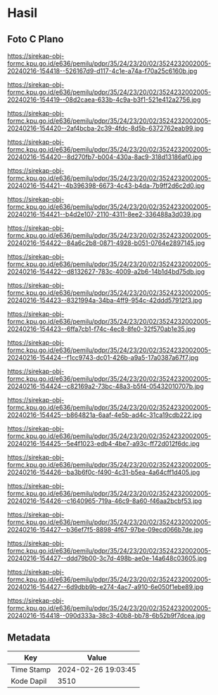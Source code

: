 # Hasil

## Foto C Plano

https://sirekap-obj-formc.kpu.go.id/e636/pemilu/pdpr/35/24/23/20/02/3524232002005-20240216-154418--526167d9-d117-4c1e-a74a-f70a25c6160b.jpg

https://sirekap-obj-formc.kpu.go.id/e636/pemilu/pdpr/35/24/23/20/02/3524232002005-20240216-154419--08d2caea-633b-4c9a-b3f1-521e412a2756.jpg

https://sirekap-obj-formc.kpu.go.id/e636/pemilu/pdpr/35/24/23/20/02/3524232002005-20240216-154420--2af4bcba-2c39-4fdc-8d5b-6372762eab99.jpg

https://sirekap-obj-formc.kpu.go.id/e636/pemilu/pdpr/35/24/23/20/02/3524232002005-20240216-154420--8d270fb7-b004-430a-8ac9-318d13186af0.jpg

https://sirekap-obj-formc.kpu.go.id/e636/pemilu/pdpr/35/24/23/20/02/3524232002005-20240216-154421--4b396398-6673-4c43-b4da-7b9ff2d6c2d0.jpg

https://sirekap-obj-formc.kpu.go.id/e636/pemilu/pdpr/35/24/23/20/02/3524232002005-20240216-154421--b4d2e107-2110-4311-8ee2-336488a3d039.jpg

https://sirekap-obj-formc.kpu.go.id/e636/pemilu/pdpr/35/24/23/20/02/3524232002005-20240216-154422--84a6c2b8-0871-4928-b051-0764e2897145.jpg

https://sirekap-obj-formc.kpu.go.id/e636/pemilu/pdpr/35/24/23/20/02/3524232002005-20240216-154422--d8132627-783c-4009-a2b6-14b1d4bd75db.jpg

https://sirekap-obj-formc.kpu.go.id/e636/pemilu/pdpr/35/24/23/20/02/3524232002005-20240216-154423--8321994a-34ba-4ff9-954c-42ddd57912f3.jpg

https://sirekap-obj-formc.kpu.go.id/e636/pemilu/pdpr/35/24/23/20/02/3524232002005-20240216-154423--6ffa7cb1-f74c-4ec8-8fe0-32f570ab1e35.jpg

https://sirekap-obj-formc.kpu.go.id/e636/pemilu/pdpr/35/24/23/20/02/3524232002005-20240216-154424--f1cc9743-dc01-426b-a9a5-17a0387a67f7.jpg

https://sirekap-obj-formc.kpu.go.id/e636/pemilu/pdpr/35/24/23/20/02/3524232002005-20240216-154424--c82169a2-73bc-48a3-b5f4-05432010707b.jpg

https://sirekap-obj-formc.kpu.go.id/e636/pemilu/pdpr/35/24/23/20/02/3524232002005-20240216-154425--b864821a-6aaf-4e5b-ad4c-31ca19cdb222.jpg

https://sirekap-obj-formc.kpu.go.id/e636/pemilu/pdpr/35/24/23/20/02/3524232002005-20240216-154425--5e4f1023-edb4-4be7-a93c-ff72d012f6dc.jpg

https://sirekap-obj-formc.kpu.go.id/e636/pemilu/pdpr/35/24/23/20/02/3524232002005-20240216-154426--ba3b6f0c-f490-4c31-b5ea-4a64cff1d405.jpg

https://sirekap-obj-formc.kpu.go.id/e636/pemilu/pdpr/35/24/23/20/02/3524232002005-20240216-154426--c1640965-719a-46c9-8a60-f46aa2bcbf53.jpg

https://sirekap-obj-formc.kpu.go.id/e636/pemilu/pdpr/35/24/23/20/02/3524232002005-20240216-154427--b36ef7f5-8898-4f67-97be-09ecd066b7de.jpg

https://sirekap-obj-formc.kpu.go.id/e636/pemilu/pdpr/35/24/23/20/02/3524232002005-20240216-154427--ddd79b00-3c7d-498b-ae0e-14a648c03605.jpg

https://sirekap-obj-formc.kpu.go.id/e636/pemilu/pdpr/35/24/23/20/02/3524232002005-20240216-154427--6d9dbb9b-e274-4ac7-a910-6e050f1ebe89.jpg

https://sirekap-obj-formc.kpu.go.id/e636/pemilu/pdpr/35/24/23/20/02/3524232002005-20240216-154418--090d333a-38c3-40b8-bb78-6b52b9f7dcea.jpg


## Metadata

| Key        | Value               |
| ---------- | ------------------- |
| Time Stamp | 2024-02-26 19:03:45 |
| Kode Dapil | 3510                |



